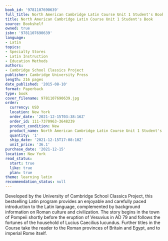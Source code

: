 ```yaml
---
book_id: '9781107690639'
full_title: North American Cambridge Latin Course Unit 1 Student's Book
title: North American Cambridge Latin Course Unit 1 Student's Book
source: Bookshelf
owned: true
isbn: '9781107690639'
language:
- Latin
topics:
- Specialty Stores
- Latin Instruction
- Education Methods
authors:
- Cambridge School Classics Project
publisher: Cambridge University Press
length: 216 pages
date_published: '2015-08-10'
format: Paperback
type: book
cover_filename: 9781107690639.jpg
order:
  currency: USD
  location: New York
  order_date: '2021-12-15T03:38:16Z'
  order_id: 111-7370963-3648239
  product_condition: New
  product_name: North American Cambridge Latin Course Unit 1 Student's Book
  quantity: '1'
  ship_date: '2021-12-15T17:08:10Z'
  unit_price: '36.1'
purchase_date: '2021-12-15'
location: New York
read_status:
  start: true
  like: true
  plan: true
theme: learning latin
recommendation_status: null
---
```

Developed by the University of Cambridge School Classics Project, this bestselling Latin program provides an enjoyable and carefully paced introduction to the Latin language, complemented by background information on Roman culture and civilization. The story begins in the town of Pompeii shortly before the eruption of Vesuvius in AD 79 and follows the fortunes of the household of Lucius Caecilius Iucundus. Further titles in the Course take the reader to the Roman provinces of Britain and Egypt, and to imperial Rome itself.
